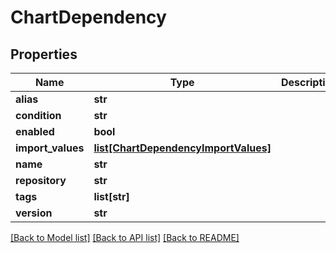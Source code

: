 # ChartDependency

## Properties
Name | Type | Description | Notes
------------ | ------------- | ------------- | -------------
**alias** | **str** |  | [optional] 
**condition** | **str** |  | [optional] 
**enabled** | **bool** |  | [optional] 
**import_values** | [**list[ChartDependencyImportValues]**](ChartDependencyImportValues.md) |  | [optional] 
**name** | **str** |  | 
**repository** | **str** |  | 
**tags** | **list[str]** |  | [optional] 
**version** | **str** |  | [optional] 

[[Back to Model list]](../README.md#documentation-for-models) [[Back to API list]](../README.md#documentation-for-api-endpoints) [[Back to README]](../README.md)

